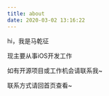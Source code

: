 ```yaml
---
title: about
date: 2020-03-02 13:16:22
---
```

hi，我是马乾征

现主要从事iOS开发工作

如有开源项目或工作机会请联系我~

联系方式请回首页查看~

